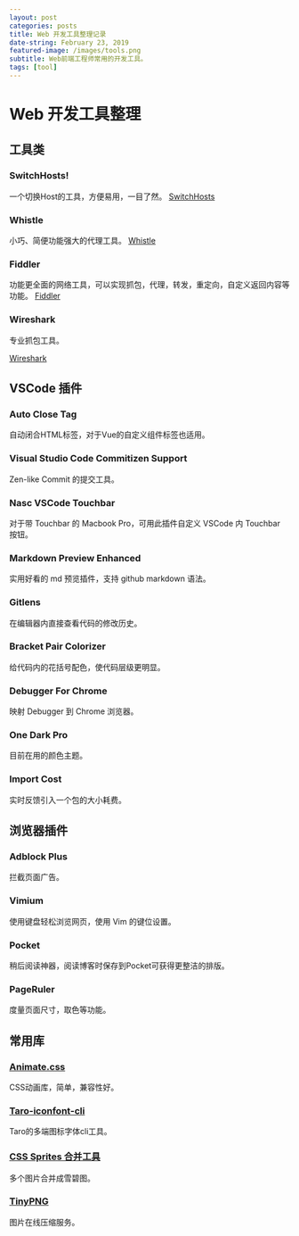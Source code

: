 ```yaml
---
layout: post
categories: posts
title: Web 开发工具整理记录
date-string: February 23, 2019
featured-image: /images/tools.png
subtitle: Web前端工程师常用的开发工具。
tags: [tool]
---
```


# Web 开发工具整理

## 工具类

### SwitchHosts!
一个切换Host的工具，方便易用，一目了然。
[SwitchHosts](https://github.com/oldj/SwitchHosts)

### Whistle
小巧、简便功能强大的代理工具。
[Whistle](https://github.com/avwo/whistle)

### Fiddler
功能更全面的网络工具，可以实现抓包，代理，转发，重定向，自定义返回内容等功能。
[Fiddler](https://www.telerik.com/fiddler)

### Wireshark

专业抓包工具。

[Wireshark](https://www.wireshark.org/download.html)



## VSCode 插件

### Auto Close Tag
自动闭合HTML标签，对于Vue的自定义组件标签也适用。

### Visual Studio Code Commitizen Support
Zen-like Commit 的提交工具。

### Nasc VSCode Touchbar
对于带 Touchbar 的 Macbook Pro，可用此插件自定义 VSCode 内 Touchbar 按钮。

### Markdown Preview Enhanced
实用好看的 md 预览插件，支持 github markdown 语法。

### Gitlens
在编辑器内直接查看代码的修改历史。

### Bracket Pair Colorizer
给代码内的花括号配色，使代码层级更明显。

### Debugger For Chrome
映射 Debugger 到 Chrome 浏览器。

### One Dark Pro
目前在用的颜色主题。

### Import Cost
实时反馈引入一个包的大小耗费。



## 浏览器插件

### Adblock Plus
拦截页面广告。

### Vimium
使用键盘轻松浏览网页，使用 Vim 的键位设置。

### Pocket
稍后阅读神器，阅读博客时保存到Pocket可获得更整洁的排版。

### PageRuler
度量页面尺寸，取色等功能。



## 常用库

### [Animate.css](https://daneden.github.io/animate.css/)

CSS动画库，简单，兼容性好。

### [Taro-iconfont-cli](https://www.npmjs.com/package/taro-iconfont-cli)

Taro的多端图标字体cli工具。

### [CSS Sprites 合并工具](https://chenghuijie.github.io/source/applets/sprites/index.html)

多个图片合并成雪碧图。

### [TinyPNG](https://tinypng.com/)

图片在线压缩服务。